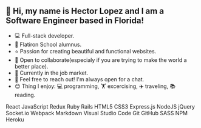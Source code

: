 ## 👋 Hi, my name is Hector Lopez and I am a Software Engineer based in Florida!

- 💻 Full-stack developer.
- 🏫 Flatiron School alumnus.
- ⭐ Passion for creating beautiful and functional websites.
- 🤝 Open to collaborate(especialy if you are trying to make the world a better place).
- 💼 Currently in the job market.
- 💬 Feel free to reach out! I'm always open for a chat.
-  😊 Thing I enjoy: 💻 programming, 🏋️ excercising, ✈️ traveling, 📚 reading.

React JavaScript Redux
Ruby Rails HTML5 CSS3
Express.js NodeJS jQuery
Socket.io Webpack Markdown
Visual Studio Code Git GitHub
SASS NPM Heroku

